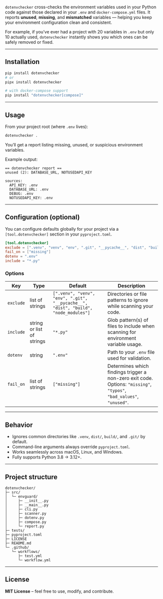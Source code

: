 `dotenvchecker` cross-checks the environment variables used in your Python code against those declared in your `.env` and `docker-compose.yml` files.
It reports **unused**, **missing**, and **mismatched** variables — helping you keep your environment configuration clean and consistent.

For example, if you’ve ever had a project with 20 variables in `.env` but only 10 actually used, `dotenvchecker` instantly shows you which ones can be safely removed or fixed.

---

## Installation

```bash
pip install dotenvchecker
# or
pipx install dotenvchecker

# with docker-compose support
pip install "dotenvchecker[compose]"
```

---

## Usage

From your project root (where `.env` lives):

```bash
dotenvchecker .
```

You’ll get a report listing missing, unused, or suspicious environment variables.

Example output:

```
== dotenvchecker report ==
unused (2): DATABASE_URL, NOTUSEDAPI_KEY

sources:
  API_KEY: .env
  DATABASE_URL: .env
  DEBUG: .env
  NOTUSEDAPI_KEY: .env
```

---

## Configuration (optional)

You can configure defaults globally for your project via a `[tool.dotenvchecker]` section in your `pyproject.toml`.

```toml
[tool.dotenvchecker]
exclude = [".venv", "venv", "env", ".git", "__pycache__", "dist", "build", "node_modules"]
fail_on = ["missing"]
dotenv = ".env"
include = "*.py"
```

### Options

| Key       | Type                      | Default                                                                            | Description                                                                                                          |
| --------- | ------------------------- | ---------------------------------------------------------------------------------- | -------------------------------------------------------------------------------------------------------------------- |
| `exclude` | list of strings           | `[".venv", "venv", "env", ".git", "__pycache__", "dist", "build", "node_modules"]` | Directories or file patterns to ignore while scanning your code.                                                     |
| `include` | string or list of strings | `"*.py"`                                                                           | Glob pattern(s) of files to include when scanning for environment variable usage.                                    |
| `dotenv`  | string                    | `".env"`                                                                           | Path to your `.env` file used for validation.                                                                        |
| `fail_on` | list of strings           | `["missing"]`                                                                      | Determines which findings trigger a non-zero exit code. Options: `"missing"`, `"typos"`, `"bad_values"`, `"unused"`. |

---

## Behavior

- Ignores common directories like `.venv`, `dist/`, `build/`, and `.git/` by default.
- Command-line arguments always override `pyproject.toml`.
- Works seamlessly across macOS, Linux, and Windows.
- Fully supports Python 3.8 → 3.12+.

---

## Project structure

```
dotenvchecker/
├─ src/
│  └─ envguard/
│     ├─ __init__.py
│     ├─ __main__.py
│     ├─ cli.py
│     ├─ scanner.py
│     ├─ dotenv.py
│     ├─ compose.py
│     └─ report.py
├─ tests/
├─ pyproject.toml
├─ LICENSE
├─ README.md
└─ .github/
   └─ workflows/
      ├─ test.yml
      └─ workflow.yml
```

---

## License

**MIT License** – feel free to use, modify, and contribute.
